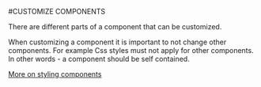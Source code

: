 #CUSTOMIZE COMPONENTS

There are different parts of a component that can be customized.

When customizing a component it is important to not change other components. 
For example Css styles must not apply for other components. In other words - a component should be self contained.

[More on styling components](../../styling/general/styling/)
